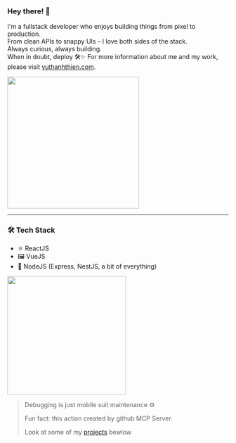 
### Hey there! 👋

I'm a fullstack developer who enjoys building things from pixel to production.  
From clean APIs to snappy UIs – I love both sides of the stack.  
Always curious, always building.  
When in doubt, deploy 🛠️✨
For more information about me and my work, please visit [vuthanhthien.com](https://vuthanhthien.com).


<img src="https://media.giphy.com/media/v1.Y2lkPTc5MGI3NjExajdyOHF2YjFiMnh2amJtMnR3bnpqdGtkZzY2aHIwYmU4dDhlNmR0MiZlcD12MV9naWZzX3NlYXJjaCZjdD1n/oaDcc0LTCuIAiGYrzn/giphy.gif" width="300"/>

---

### 🛠️ Tech Stack  
- ⚛️ ReactJS  
- 🖼️ VueJS  
- 🌱 NodeJS (Express, NestJS, a bit of everything)

<img src="https://media2.giphy.com/media/v1.Y2lkPTc5MGI3NjExcnp2b2E4dGt3OXVxc2RvenllMjdxaXVocWo4NjV1NHE4NHZzazM2eiZlcD12MV9pbnRlcm5hbF9naWZfYnlfaWQmY3Q9Zw/IlRYTNtLKCFoNdjQLo/giphy.gif" width="270"/>

> Debugging is just mobile suit maintenance ⚙️
>
> Fun fact: this action created by github MCP Server.
>
> Look at some of my [projects](https://github.com/VuThanhThien?tab=repositories) bewlow